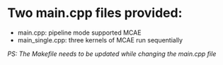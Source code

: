 # Two main.cpp files provided:
- main.cpp: pipeline mode supported MCAE
- main_single.cpp: three kernels of MCAE run sequentially

*PS: The Makefile needs to be updated while changing the main.cpp file*

